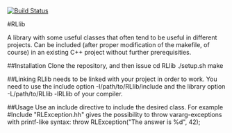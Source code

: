 [![Build Status](https://travis-ci.org/riklund/rllib.png)](https://travis-ci.org/riklund/rllib)


#RLlib

A library with some useful classes that often tend to be useful in different projects. Can be included (after proper modification of the makefile, of course) in an existing C++ project without further prerequisities.

##Installation
Clone the repository, and then issue
cd RLlib
./setup.sh
make

##Linking
RLlib needs to be linked with your project in order to work. You need to use the include option
-I/path/to/RLlib/include
and the library option
-L/path/to/RLlib -lRLlib
of your compiler.

##Usage
Use an include directive to include the desired class. For example
\#Include "RLException.hh"
gives the possibility to throw vararg-exceptions with printf-like syntax:
throw RLException("The answer is %d", 42);
